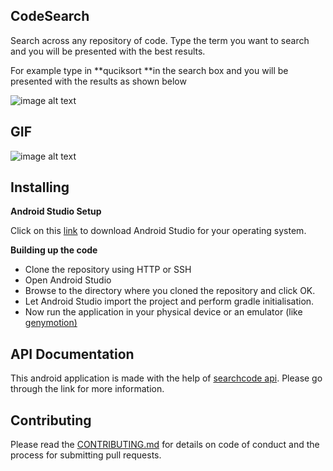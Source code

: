 ## CodeSearch

Search across any repository of code. Type the term you want to search and you will be presented with the best results. 

For example type in **quciksort **in the search box and you will be presented with the results as shown below

![image alt text](image_0.jpg)

## GIF

![image alt text](image_1.gif)

## Installing

**Android Studio Setup**

Click on this [link](https://developer.android.com/studio/index.html#Installing) to download Android Studio for your operating system.


**Building up the code**
 * Clone the repository using HTTP or SSH
 * Open Android Studio
 * Browse to the directory where you cloned the repository and click OK.
 * Let Android Studio import the project and perform gradle initialisation.
 * Now run the application in your physical device or an emulator (like [genymotion)](http://www.genymotion.com/)

## API Documentation

This android application is made with the help of [searchcode api](https://searchcode.com/api/). Please go through the link for more information.

## Contributing

Please read the [CONTRIBUTING.md](https://github.com/Pritom14/CodeSearch/blob/master/CONTRIBUTING.md) for details on code of conduct and the process for submitting pull requests.


